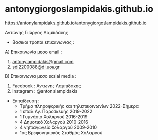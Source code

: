 # antonygiorgoslampidakis.github.io

https://antonylampidakis.github.io/antonygiorgoslampidakis.github.io

Αντώνης Γιώργος Λαμπιδάκης

* Βασικοι τροποι επικοινωνιας :

A) Επικοινωνία μεσο email :
  1) antonylampidakis@gmail.com
  2) sdi2200088@di.uoa.gr

B) Επικοινωνια μεσο sosial media :
  1) Facebook : Αντωνης Λαμπιδακης
  2) instagram :  @antonislampidakis

* Εκπαίδευση :
    - Τμήμα πληροφορικής και τηλεπικοινωνίων 2022-Σήμερα
    - 1 επαλ Αγ. Παρασκευής 2019-2022
    - 1 Γυμνάσιο Χολαργού 2016-2019
    - 4 Δημοτικό Χολαργού 2010-2016
    - 4 νηπιαγωγείο Χολαργού 2009-2010
    - 1ος Βρεφονηπιακός Σταθμός Χολαργού 

    
